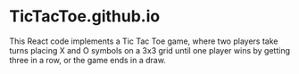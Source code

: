 # TicTacToe.github.io
This React code implements a Tic Tac Toe game, where two players take turns placing X and O symbols on a 3x3 grid until one player wins by getting three in a row, or the game ends in a draw.
